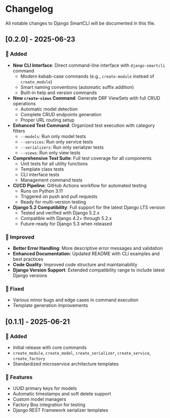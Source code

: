 # Changelog

All notable changes to Django SmartCLI will be documented in this file.

## [0.2.0] - 2025-06-23

### 🚀 Added

- **New CLI Interface**: Direct command-line interface with `django-smartcli` command
  - Modern kebab-case commands (e.g., `create-module` instead of `create_module`)
  - Smart naming conventions (automatic suffix addition)
  - Built-in help and version commands
- **New `create-views` Command**: Generate DRF ViewSets with full CRUD operations
  - Automatic model detection
  - Complete CRUD endpoints generation
  - Proper URL routing setup
- **Enhanced Test Command**: Organized test execution with category filters
  - `--models`: Run only model tests
  - `--services`: Run only service tests
  - `--serializers`: Run only serializer tests
  - `--views`: Run only view tests
- **Comprehensive Test Suite**: Full test coverage for all components
  - Unit tests for all utility functions
  - Template class tests
  - CLI interface tests
  - Management command tests
- **CI/CD Pipeline**: GitHub Actions workflow for automated testing
  - Runs on Python 3.11
  - Triggered on push and pull requests
  - Ready for multi-version testing
- **Django 5.2 Compatibility**: Full support for the latest Django LTS version
  - Tested and verified with Django 5.2.x
  - Compatible with Django 4.2+ through 5.2.x
  - Future-ready for Django 5.3 when released

### 🔧 Improved

- **Better Error Handling**: More descriptive error messages and validation
- **Enhanced Documentation**: Updated README with CLI examples and best practices
- **Code Quality**: Improved code structure and maintainability
- **Django Version Support**: Extended compatibility range to include latest Django versions

### 🐛 Fixed

- Various minor bugs and edge cases in command execution
- Template generation improvements

## [0.1.1] - 2025-06-21

### 🚀 Added

- Initial release with core commands
- `create_module`, `create_model`, `create_serializer`, `create_service`, `create_factory`
- Standardized microservice architecture templates

### 🔧 Features

- UUID primary keys for models
- Automatic timestamps and soft delete support
- Custom model managers
- Factory Boy integration for testing
- Django REST Framework serializer templates
